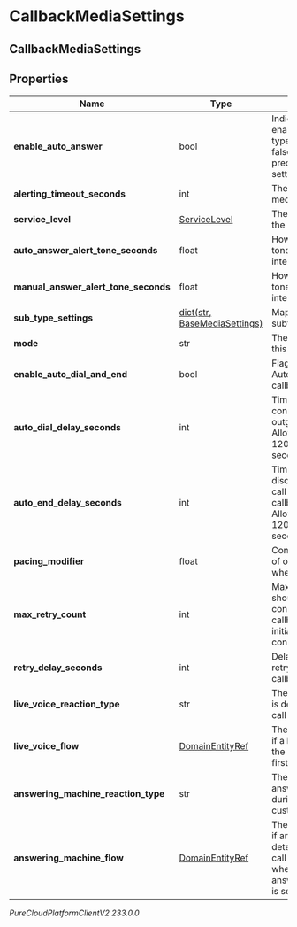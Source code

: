 # CallbackMediaSettings

## CallbackMediaSettings

## Properties

|Name | Type | Description | Notes|
|------------ | ------------- | ------------- | -------------|
| **enable_auto_answer** | bool | Indicates if auto-answer is enabled for the given media type or subtype (default is false).  Subtype settings take precedence over media type settings. | [optional] |
| **alerting_timeout_seconds** | int | The alerting timeout for the media type, in seconds | [optional] |
| **service_level** | [ServiceLevel](ServiceLevel) | The targeted service level for the media type | [optional] |
| **auto_answer_alert_tone_seconds** | float | How long to play the alerting tone for an auto-answer interaction | [optional] |
| **manual_answer_alert_tone_seconds** | float | How long to play the alerting tone for a manual-answer interaction | [optional] |
| **sub_type_settings** | [dict(str, BaseMediaSettings)](BaseMediaSettings) | Map of media subtype to media subtype specific settings. | [optional] |
| **mode** | str | The mode callbacks will use on this queue. | [optional] |
| **enable_auto_dial_and_end** | bool | Flag to enable Auto-Dial and Auto-End automation for callbacks on this queue. | [optional] |
| **auto_dial_delay_seconds** | int | Time in seconds after agent connects to callback before outgoing call is auto-dialed. Allowable values in range 0 - 1200 seconds. Defaults to 300 seconds. | [optional] |
| **auto_end_delay_seconds** | int | Time in seconds after agent disconnects from the outgoing call before the encasing callback is auto-ended. Allowable values in range 0 - 1200 seconds. Defaults to 300 seconds. | [optional] |
| **pacing_modifier** | float | Controls the maximum number of outbound calls at one time when mode is CustomerFirst. | [optional] |
| **max_retry_count** | int | Maximum number of retries that should be attempted to try and connect a customer first callback to a customer when the initial callback attempt did not connect. | [optional] |
| **retry_delay_seconds** | int | Delay in seconds between each retry of a customer first callback. | [optional] |
| **live_voice_reaction_type** | str | The action to take if a live voice is detected during the outbound call of a customer first callback. | [optional] |
| **live_voice_flow** | [DomainEntityRef](DomainEntityRef) | The inbound flow to transfer to if a live voice is detected during the outbound call of a customer first callback. | [optional] |
| **answering_machine_reaction_type** | str | The action to take if an answering machine is detected during the outbound call of a customer first callback. | [optional] |
| **answering_machine_flow** | [DomainEntityRef](DomainEntityRef) | The inbound flow to transfer to if an answering machine is detected during the outbound call of a customer first callback when answeringMachineReactionType is set to TransferToFlow. | [optional] |



_PureCloudPlatformClientV2 233.0.0_
